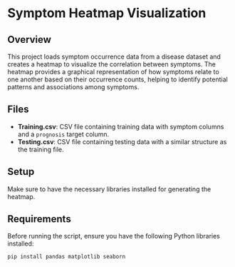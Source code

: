 # Symptom Heatmap Visualization

## Overview

This project loads symptom occurrence data from a disease dataset and creates a heatmap to visualize the correlation between symptoms. The heatmap provides a graphical representation of how symptoms relate to one another based on their occurrence counts, helping to identify potential patterns and associations among symptoms.

## Files

- **Training.csv**: CSV file containing training data with symptom columns and a `prognosis` target column.
- **Testing.csv**: CSV file containing testing data with a similar structure as the training file.

## Setup

Make sure to have the necessary libraries installed for generating the heatmap.

## Requirements

Before running the script, ensure you have the following Python libraries installed:

```bash
pip install pandas matplotlib seaborn
